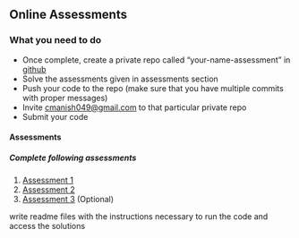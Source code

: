 ## Online Assessments

### What you need to do

* Once complete, create a private repo called “your-name-assessment” in [github](https://github.com)
* Solve the assessments given in assessments section
* Push your code to the repo (make sure that you have multiple commits with proper messages)
* Invite cmanish049@gmail.com to that particular private repo
* Submit your code

#### Assessments

##### Complete following assessments

1. [Assessment 1](assessments/assessment1.md)
2. [Assessment 2](assessments/assessment2.md)
3. [Assessment 3](assessments/assessment3.md) (Optional)

write readme files with the instructions necessary to run the code and access the solutions


